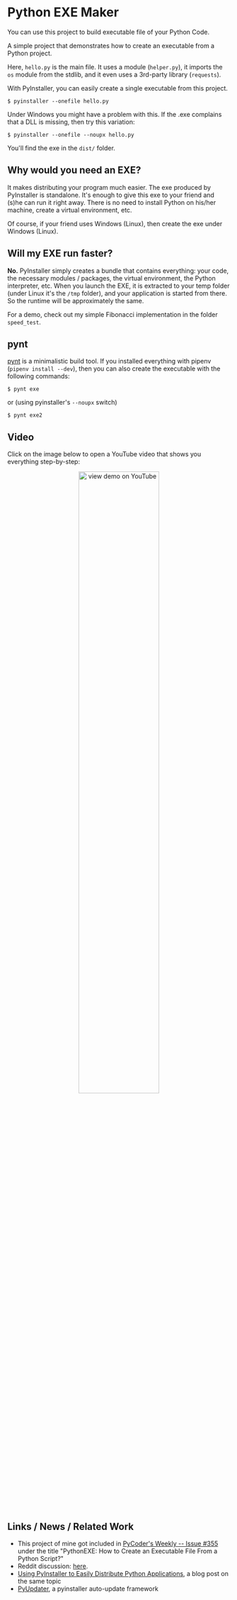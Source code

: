 Python EXE Maker
================

You can use this project to build executable file of your Python Code.

A simple project that demonstrates how to create an executable
from a Python project.

Here, `hello.py` is the main file. It uses a module (`helper.py`),
it imports the `os` module from the stdlib, and it even uses
a 3rd-party library (`requests`).

With PyInstaller, you can easily create a single executable from
this project.

    $ pyinstaller --onefile hello.py

Under Windows you might have a problem with this. If the .exe complains that
a DLL is missing, then try this variation:

    $ pyinstaller --onefile --noupx hello.py

You'll find the exe in the `dist/` folder.

Why would you need an EXE?
--------------------------

It makes distributing your program much easier. The exe produced by
PyInstaller is standalone. It's enough to give this exe to your
friend and (s)he can run it right away. There is no need to install
Python on his/her machine, create a virtual environment, etc.

Of course, if your friend uses Windows (Linux), then create the exe under
Windows (Linux).

Will my EXE run faster?
-----------------------

**No.** PyInstaller simply creates a bundle that contains everything: your code,
the necessary modules / packages, the virtual environment, the Python interpreter, etc.
When you launch the EXE, it is extracted to your temp folder (under Linux
it's the `/tmp` folder), and your application is started from there. So the
runtime will be approximately the same.

For a demo, check out my simple Fibonacci implementation in the folder `speed_test`.

pynt
----

[pynt](https://github.com/rags/pynt) is a minimalistic build tool. If you installed everything
with pipenv (`pipenv install --dev`), then you can also create
the executable with the following commands:

    $ pynt exe

or (using pyinstaller's `--noupx` switch)

    $ pynt exe2

Video
-----

Click on the image below to open a YouTube video that shows you everything step-by-step:

<div align="center">
  <a href="https://www.youtube.com/watch?v=2XBjnfx3g3U"><img width="60%" src="assets/screenshot.png" alt="view demo on YouTube"></a>
</div>

Links / News / Related Work
---------------------------

* This project of mine got included in [PyCoder's Weekly -- Issue #355](https://pycoders.com/issues/355)
under the title "PythonEXE: How to Create an Executable File From a Python Script?"
* Reddit discussion: [here](https://old.reddit.com/r/learnpython/comments/aoxoki/i_made_a_sample_project_to_demonstrate_how_to/).
* [Using PyInstaller to Easily Distribute Python Applications](https://realpython.com/pyinstaller-python/),
a blog post on the same topic
* [PyUpdater](https://github.com/JMSwag/PyUpdater), a pyinstaller auto-update framework
